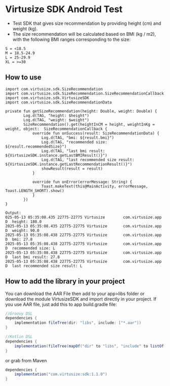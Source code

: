 # Virtusize SDK Android Test

- Test SDK that gives size recommendation by providing height (cm) and weight (kg).
- The size recommendation will be calculated based on BMI (kg / m2), with the following BMI ranges corresponding to the size:

```
S = <18.5
M = 18.5-24.9
L = 25-29.9
XL = >=30
```

## How to use

```
import com.virtusize.sdk.SizeRecommendation
import com.virtusize.sdk.SizeRecommendation.SizeRecommendationCallback
import com.virtusize.sdk.VirtusizeSDK
import com.virtusize.sdk.SizeRecommendationData

private fun getSizeRecommendation(height: Double, weight: Double) {
        Log.d(TAG, "height: $height")
        Log.d(TAG, "weight: $weight")
        SizeRecommendation().get(heightInCM = height, weightInKg = weight, object:  SizeRecommendationCallback {
            override fun onSuccess(result: SizeRecommendationData) {
                Log.d(TAG, "bmi: ${result.bmi}")
                Log.d(TAG, "recommended size: ${result.recommendedSize}")
                Log.d(TAG, "last bmi result: ${VirtusizeSDK.instance.getLastBMIResult()}")
                Log.d(TAG, "last recommended size result: ${VirtusizeSDK.instance.getLastRecommendationResult()}")
                showResult(result = result)
            }

            override fun onError(errorMessage: String) {
                Toast.makeText(this@MainActivity, errorMessage, Toast.LENGTH_SHORT).show()
            }
        })
}
```

```
Output:
025-05-13 05:35:08.435 22775-22775 Virtusize        com.virtusize.app         D  height: 180.0
2025-05-13 05:35:08.435 22775-22775 Virtusize       com.virtusize.app         D  weight: 90.0
2025-05-13 05:35:08.438 22775-22775 Virtusize       com.virtusize.app         D  bmi: 27.8
2025-05-13 05:35:08.438 22775-22775 Virtusize       com.virtusize.app         D  recommended size: L
2025-05-13 05:35:08.438 22775-22775 Virtusize       com.virtusize.app         D  last bmi result: 27.8
2025-05-13 05:35:08.438 22775-22775 Virtusize       com.virtusize.app         D  last recommended size result: L
```

## How to add the library in your project

You can download the AAR File then add to your app>libs folder or download the module VirtusizeSDK and import directly in your project. If you use AAR file, just add this to app build.gradle file:

```gradle
//Groovy DSL
dependencies {
    implementation fileTree(dir: "libs", include: ["*.aar"])
}

//Kotlin DSL
dependencies {
    implementation(fileTree(mapOf("dir" to "libs", "include" to listOf("*.aar"))))
}

```
or grab from Maven

```gradle
dependencies {
    implementation("com.virtusize:sdk:1.1.0")
}
```

